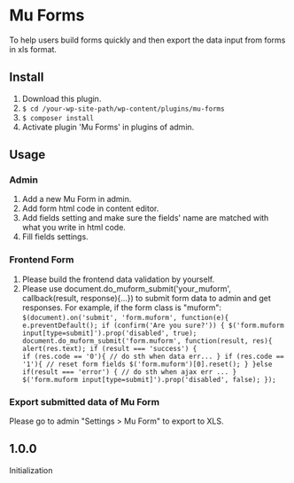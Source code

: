 # Mu Forms
To help users build forms quickly and then export the data input from forms in xls format.

## Install
1. Download this plugin.
2. `$ cd /your-wp-site-path/wp-content/plugins/mu-forms`
3. `$ composer install`
4. Activate plugin 'Mu Forms' in plugins of admin.

## Usage

### Admin

1. Add a new Mu Form in admin.
2. Add form html code in content editor.
3. Add fields setting and make sure the fields' name are matched with what you write in html code.
4. Fill fields settings.

### Frontend Form
1. Please build the frontend data validation by yourself.
2. Please use document.do_muform_submit('your_muform', callback(result, response){...}) to submit form data to admin and get responses. For example, if the form class is "muform":
`
$(document).on('submit', 'form.muform', function(e){
    e.preventDefault();
    if (confirm('Are you sure?')) {
        $('form.muform input[type=submit]').prop('disabled', true);	
        document.do_muform_submit('form.muform', function(result, res){
        alert(res.text);
        if (result === 'success') {						
        if (res.code == '0'){
            // do sth when data err...
        }
        if (res.code == '1'){
            // reset form fields
            $('form.muform')[0].reset();
        }
    }else if(result === 'error') {
        // do sth when ajax err ...
    }
    $('form.muform input[type=submit]').prop('disabled', false);
});
`

### Export submitted data of Mu Form
Please go to admin "Settings > Mu Form" to export to XLS.

## 1.0.0
Initialization

